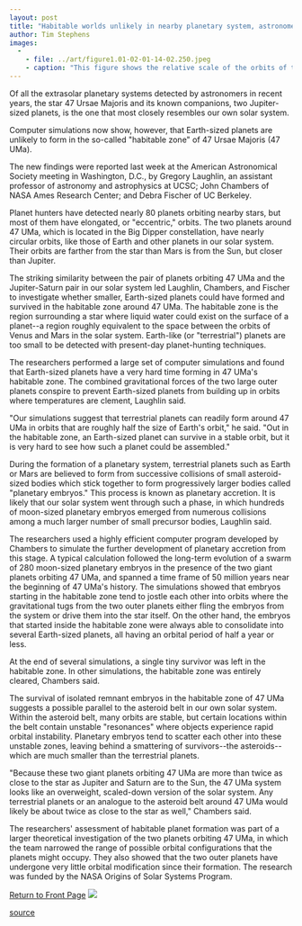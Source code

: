```yaml
---
layout: post
title: "Habitable worlds unlikely in nearby planetary system, astronomers find"
author: Tim Stephens
images:
  -
    - file: ../art/figure1.01-02-01-14-02.250.jpeg
    - caption: "This figure shows the relative scale of the orbits of the two planets ('b' and 'c') orbiting the star 47 Ursae Majoris. The sizes of the planets are not to scale with the size of the central star. The habitable zone around 47 UMa is shown as a light blue band. For comparison, the orbital radii of Venus, Earth and Mars are shown as dotted lines. A series of numerical simulations have shown that any terrestrial (Earth-size) planets in the 47 UMa system are likely to lie closer to the star than the habitable zone. Image: Gregory Laughlin"
---
```


Of all the extrasolar planetary systems detected by astronomers in recent years, the star 47 Ursae Majoris and its known companions, two Jupiter-sized planets, is the one that most closely resembles our own solar system.

Computer simulations now show, however, that Earth-sized planets are unlikely to form in the so-called "habitable zone" of 47 Ursae Majoris (47 UMa).   
  
The new findings were reported last week at the American Astronomical Society meeting in Washington, D.C., by Gregory Laughlin, an assistant professor of astronomy and astrophysics at UCSC; John Chambers of NASA Ames Research Center; and Debra Fischer of UC Berkeley.   
  
Planet hunters have detected nearly 80 planets orbiting nearby stars, but most of them have elongated, or "eccentric," orbits. The two planets around 47 UMa, which is located in the Big Dipper constellation, have nearly circular orbits, like those of Earth and other planets in our solar system. Their orbits are farther from the star than Mars is from the Sun, but closer than Jupiter.  
  
The striking similarity between the pair of planets orbiting 47 UMa and the Jupiter-Saturn pair in our solar system led Laughlin, Chambers, and Fischer to investigate whether smaller, Earth-sized planets could have formed and survived in the habitable zone around 47 UMa. The habitable zone is the region surrounding a star where liquid water could exist on the surface of a planet--a region roughly equivalent to the space between the orbits of Venus and Mars in the solar system. Earth-like (or "terrestrial") planets are too small to be detected with present-day planet-hunting techniques.  
  
The researchers performed a large set of computer simulations and found that Earth-sized planets have a very hard time forming in 47 UMa's habitable zone. The combined gravitational forces of the two large outer planets conspire to prevent Earth-sized planets from building up in orbits where temperatures are clement, Laughlin said.   
  
"Our simulations suggest that terrestrial planets can readily form around 47 UMa in orbits that are roughly half the size of Earth's orbit," he said. "Out in the habitable zone, an Earth-sized planet can survive in a stable orbit, but it is very hard to see how such a planet could be assembled."  
  
During the formation of a planetary system, terrestrial planets such as Earth or Mars are believed to form from successive collisions of small asteroid-sized bodies which stick together to form progressively larger bodies called "planetary embryos." This process is known as planetary accretion. It is likely that our solar system went through such a phase, in which hundreds of moon-sized planetary embryos emerged from numerous collisions among a much larger number of small precursor bodies, Laughlin said.   
  
The researchers used a highly efficient computer program developed by Chambers to simulate the further development of planetary accretion from this stage. A typical calculation followed the long-term evolution of a swarm of 280 moon-sized planetary embryos in the presence of the two giant planets orbiting 47 UMa, and spanned a time frame of 50 million years near the beginning of 47 UMa's history. The simulations showed that embryos starting in the habitable zone tend to jostle each other into orbits where the gravitational tugs from the two outer planets either fling the embryos from the system or drive them into the star itself. On the other hand, the embryos that started inside the habitable zone were always able to consolidate into several Earth-sized planets, all having an orbital period of half a year or less.   
  
At the end of several simulations, a single tiny survivor was left in the habitable zone. In other simulations, the habitable zone was entirely cleared, Chambers said.  
  
The survival of isolated remnant embryos in the habitable zone of 47 UMa suggests a possible parallel to the asteroid belt in our own solar system. Within the asteroid belt, many orbits are stable, but certain locations within the belt contain unstable "resonances" where objects experience rapid orbital instability. Planetary embryos tend to scatter each other into these unstable zones, leaving behind a smattering of survivors--the asteroids--which are much smaller than the terrestrial planets.   
  
"Because these two giant planets orbiting 47 UMa are more than twice as close to the star as Jupiter and Saturn are to the Sun, the 47 UMa system looks like an overweight, scaled-down version of the solar system. Any terrestrial planets or an analogue to the asteroid belt around 47 UMa would likely be about twice as close to the star as well," Chambers said.  
  
The researchers' assessment of habitable planet formation was part of a larger theoretical investigation of the two planets orbiting 47 UMa, in which the team narrowed the range of possible orbital configurations that the planets might occupy. They also showed that the two outer planets have undergone very little orbital modification since their formation. The research was funded by the NASA Origins of Solar Systems Program.   
  

[Return to Front Page][1] ![ ][2]

[1]: ../../index.html
[2]: ../../images/trans.gif

[source](http://www1.ucsc.edu/currents/01-02/01-14/planets.html "Permalink to planets")
